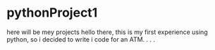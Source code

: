 # pythonProject1
 here will be mey projects
hello there, this is my first experience using python, so i decided to write i code for an ATM.
.  .  .

